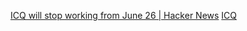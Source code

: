
[ICQ will stop working from June 26 | Hacker News](https://news.ycombinator.com/item?id=40467625)
[ICQ](https://icq.com/desktop/en#windows)

